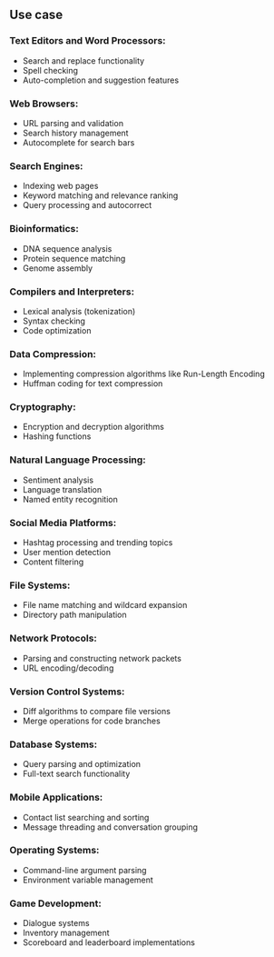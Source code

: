## Use case

### Text Editors and Word Processors:
   - Search and replace functionality
   - Spell checking
   - Auto-completion and suggestion features

### Web Browsers:
   - URL parsing and validation
   - Search history management
   - Autocomplete for search bars

### Search Engines:
   - Indexing web pages
   - Keyword matching and relevance ranking
   - Query processing and autocorrect

### Bioinformatics:
   - DNA sequence analysis
   - Protein sequence matching
   - Genome assembly

### Compilers and Interpreters:
   - Lexical analysis (tokenization)
   - Syntax checking
   - Code optimization

### Data Compression:
   - Implementing compression algorithms like Run-Length Encoding
   - Huffman coding for text compression

### Cryptography:
   - Encryption and decryption algorithms
   - Hashing functions

### Natural Language Processing:
   - Sentiment analysis
   - Language translation
   - Named entity recognition

### Social Media Platforms:
   - Hashtag processing and trending topics
   - User mention detection
   - Content filtering

### File Systems:
   - File name matching and wildcard expansion
   - Directory path manipulation

### Network Protocols:
   - Parsing and constructing network packets
   - URL encoding/decoding

### Version Control Systems:
   - Diff algorithms to compare file versions
   - Merge operations for code branches

### Database Systems:
   - Query parsing and optimization
   - Full-text search functionality

### Mobile Applications:
   - Contact list searching and sorting
   - Message threading and conversation grouping

### Operating Systems:
   - Command-line argument parsing
   - Environment variable management

### Game Development:
   - Dialogue systems
   - Inventory management
   - Scoreboard and leaderboard implementations